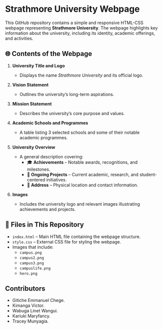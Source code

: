 # Strathmore University Webpage

This GitHub repository contains a simple and responsive HTML-CSS webpage representing **Strathmore University**. The webpage highlights key information about the university, including its identity, academic offerings, and activities.

## 🌐 Contents of the Webpage

1. **University Title and Logo**
   - Displays the name *Strathmore University* and its official logo.

2. **Vision Statement**
   - Outlines the university’s long-term aspirations.

3. **Mission Statement**
   - Describes the university’s core purpose and values.

4. **Academic Schools and Programmes**
   - A table listing 3 selected schools and some of their notable academic programmes.

5. **University Overview**
   - A general description covering:
     - 🎓 **Achievements** – Notable awards, recognitions, and milestones.
     - 🧪 **Ongoing Projects** – Current academic, research, and student-centered initiatives.
     - 📍 **Address** – Physical location and contact information.

6. **Images**
   - Includes the university logo and relevant images illustrating achievements and projects.

## 📁 Files in This Repository

- `index.html` – Main HTML file containing the webpage structure.
- `style.css` – External CSS file for styling the webpage.
- Images that include:
    - `campus.png`
     - `campus2.png`
     - `campus3.png`
    - `campuslife.png`
     - `hero.png`

## Contributors

- Gitiche Emmanuel Chege.
- Kimanga Victor.
- Wabuga Linet Wangui.
- Kariuki Maryfancy.
- Tracey Munyagia.